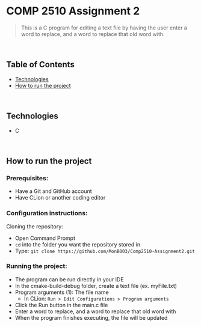 # COMP 2510 Assignment 2
> This is a C program for editing a text file by having the user enter a word to replace, and a word to replace that old word with.

<br>

## Table of Contents
- [Technologies](#technologies)
- [How to run the project](#how-to-run-project)

<br>

## Technologies
* C

<br>

## <a id="how-to-run-project">How to run the project</a>
### Prerequisites:
- Have a Git and GitHub account
- Have CLion or another coding editor

### Configuration instructions:

Cloning the repository:
- Open Command Prompt 
- `cd` into the folder you want the repository stored in
- Type: `git clone https://github.com/MonB003/Comp2510-Assignment2.git`


### Running the project:
- The program can be run directly in your IDE
- In the cmake-build-debug folder, create a text file (ex. myFile.txt)
- Program arguments (1): The file name
  - In CLion: `Run > Edit Configurations > Program arguments`
- Click the Run button in the main.c file
- Enter a word to replace, and a word to replace that old word with
- When the program finishes executing, the file will be updated